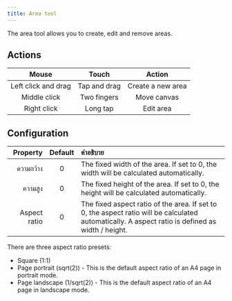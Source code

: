 ```yaml
---
title: Area tool
---
```


The area tool allows you to create, edit and remove areas.

## Actions

|        Mouse        |     Touch    |       Action      |
| :-----------------: | :----------: | :---------------: |
| Left click and drag | Tap and drag | Create a new area |
|     Middle click    |  Two fingers |    Move canvas    |
|     Right click     |   Long tap   |     Edit area     |

## Configuration

|     Property | Default | คำอธิบาย                                                                                                                                                                                         |
| -----------: | :-----: | :----------------------------------------------------------------------------------------------------------------------------------------------------------------------------------------------- |
|    ความกว้าง |    0    | The fixed width of the area. If set to 0, the width will be calculated automatically.                                                                            |
|      ความสูง |    0    | The fixed height of the area. If set to 0, the height will be calculated automatically.                                                                          |
| Aspect ratio |    0    | The fixed aspect ratio of the area. If set to 0, the aspect ratio will be calculated automatically. A aspect ratio is defined as width / height. |

There are three aspect ratio presets:

- Square (1:1)
- Page portrait (sqrt(2)) - This is the default aspect ratio of an A4 page in portrait mode.
- Page landscape (1/sqrt(2)) - This is the default aspect ratio of an A4 page in landscape mode.
